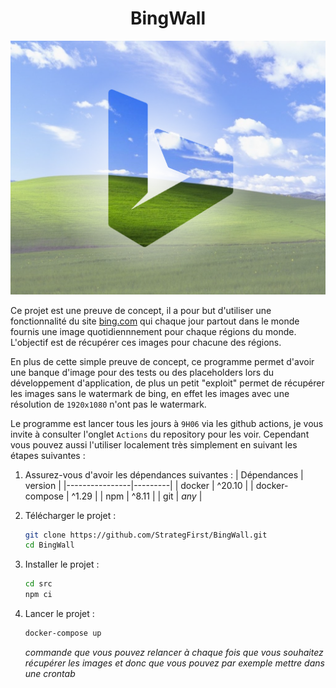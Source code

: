 <div align="center" style="text-align: center;">

# BingWall

<img 
	src="banner.png"
	/>
</div>

Ce projet est une preuve de concept, il a pour but d'utiliser une fonctionnalité du site [bing.com](https://bing.com/) qui chaque jour partout dans le monde fournis une image quotidiennnement pour chaque régions du monde. L'objectif est de récupérer ces images pour chacune des régions.

En plus de cette simple preuve de concept, ce programme permet d'avoir une banque d'image pour des tests ou des placeholders lors du développement d'application, de plus un petit "exploit" permet de récupérer les images sans le watermark de bing, en effet les images avec une résolution de `1920x1080` n'ont pas le watermark.

Le programme est lancer tous les jours à `9H06` via les github actions, je vous invite à consulter l'onglet `Actions` du repository pour les voir. Cependant vous pouvez aussi l'utiliser localement très simplement en suivant les étapes suivantes :
 1. Assurez-vous d'avoir les dépendances suivantes :
    | Dépendances    | version |
	|----------------|---------|
	| docker         | ^20.10  |
	| docker-compose | ^1.29   |
	| npm            | ^8.11   |
	| git            | _any_   |

 2. Télécharger le projet :
    ```bash
    git clone https://github.com/StrategFirst/BingWall.git
	cd BingWall
	```

 3. Installer le projet :
    ```bash
	cd src
	npm ci
	```

 4. Lancer le projet :
	```bash
	docker-compose up
	```
    _commande que vous pouvez relancer à chaque fois que vous souhaitez récupérer les images et donc que vous pouvez par exemple mettre dans une crontab_